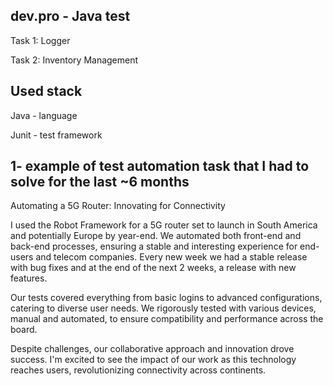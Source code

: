 ## dev.pro - Java test

Task 1: Logger

Task 2: Inventory Management

## Used stack

Java - language

Junit - test framework

## 1- example of test automation task that I had to solve for the last ~6 months



Automating a 5G Router: Innovating for Connectivity

I used the Robot Framework for a 5G router set to launch in South America and potentially Europe by year-end. We automated both front-end and back-end processes, ensuring a stable and interesting experience for end-users and telecom companies. Every new week we had a stable release with bug fixes and at the end of the next 2 weeks, a release with new features.

Our tests covered everything from basic logins to advanced configurations, catering to diverse user needs. We rigorously tested with various devices, manual and automated, to ensure compatibility and performance across the board.

Despite challenges, our collaborative approach and innovation drove success. I'm excited to see the impact of our work as this technology reaches users, revolutionizing connectivity across continents.